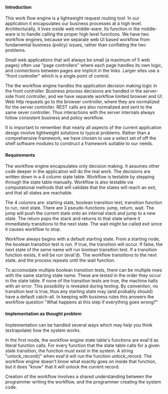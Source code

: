 
#### Introduction

This work flow engine is a lightweight request routing tool. In our application it encapsulates our business
processes at a high level. Architecturally, it lives inside web middle-ware. Its function in the middle-ware
is to handle calling the proper high level functions. We have two workflow engines, because we separate web
UI based workflow from fundamental business (policy) issues, rather than conflating the two problems.

Small web applications that will always be small (a maximum of 5 web pages) often use "page controllers" where
each page handles its own logic, and connections between pages are implicit in the links. Larger sites use a
"front controller" which is a single point of control.

The the workflow engine handles the application decision making logic in the front controller. Business
process decisions are handled in the server-side front controller, and we have separate workflow limited
browser and UI. Web http requests go to the browser controller, where they are normalized for the server
controller. REST calls are also normalized and sent to the same sever controller. Thus interactions with the
server internals always follow consistent business and policy workflow.

It is important to remember that nearly all aspects of the current application design involve lightweight
solutions to typical problems. Rather than a comprehensive framework, we have chosen to use a select set of
off the shelf software modules to construct a framework suitable to our needs.


#### Requirements

The workflow engine encapsulates only decision making. It assumes other code deeper in the application will do
the real work. The decisions are written down in a 4 column state table. Workflow is testable by stepping
through the state table manually. Workflow is also testable via computational methods that will validate that
the states will reach an exit, and that all states are reachable.

The 4 columns are: starting state, boolean transition test, transition function to run, next state. There are
3 pseudo-functions: jump, return, wait. The jump will push the current state onto an internal stack and jump
to a new state. The return pops the stack and returns to that state where it immediately transitions to the
next state. The wait might be called exit since it causes workflow to stop. 

Workflow always begins with a default starting state. From a starting node, the boolean transition test is
run. If true, the transition will occur. If false, the next state of the same name will run boolean transition
test. If a transition function exists, it will be run (eval'd). The workflow transitions to the next state,
and the process repeats until the wait function.

To accomodate multiple boolean transition tests, there can be multiple rows with the same starting state
name. These are tested in the order they occur in the state table. If none of the transition tests are true,
the machine halts with an error. This possibility is revealed during testing. By convention, no transition
test is true, thus any starting state may (and probably should) have a default catch-all. In keeping with
business rules this answers the workflow question "What happens at this step if everything goes wrong?"


#### Implementation as thought problem

Implementation can be handled several ways which may help you think (extrapolate) how the
system works.

In the first mode, the workflow engine state table's functions are eval'd as literal function calls. For every
function that the state table calls for a given state transition, the function must exist in the system. A
string "unlock_record()" when eval'd will run the function unlock_record. The workflow engine doesn't know
what exactly goes on inside that function, but it does "know" that it will unlock the current record. 

Creation of the workflow involves a shared understanding between the programmer writing the workflow, and the
programmer creating the system code.

